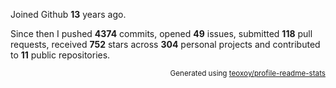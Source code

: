 Joined Github **13** years ago.

Since then I pushed **4374** commits, opened **49** issues, submitted **118** pull requests, received **752** stars across **304** personal projects and contributed to **11** public repositories.

<p align="right"><sub>Generated using <a href="https://github.com/marketplace/actions/profile-readme-stats">teoxoy/profile-readme-stats</a></sub></p>
